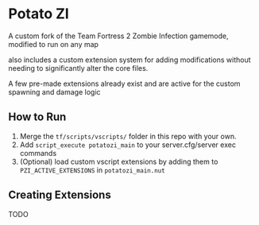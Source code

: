 # Potato ZI
A custom fork of the Team Fortress 2 Zombie Infection gamemode, modified to run on any map

also includes a custom extension system for adding modifications without needing to significantly alter the core files.  

A few pre-made extensions already exist and are active for the custom spawning and damage logic

## How to Run
1. Merge the `tf/scripts/vscripts/` folder in this repo with your own.
2. Add `script_execute potatozi_main` to your server.cfg/server exec commands
3. (Optional) load custom vscript extensions by adding them to `PZI_ACTIVE_EXTENSIONS` in `potatozi_main.nut`

## Creating Extensions
TODO
